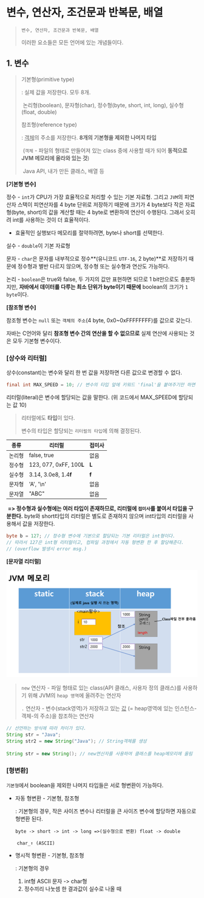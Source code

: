 # 변수, 연산자, 조건문과 반복문, 배열

> `변수, 연산자, 조건문과 반복문, 배열` 
>
> 이러한 요소들은 모든 언어에 있는 개념들이다.

## 1. 변수

> 기본형(primitive type)
>
>  : 실제 값을 저장한다. 모두 8개. 
>
> ​	논리형(boolean), 문자형(char), 정수형(byte, short, int, long), 실수형(float, double)
>
> 참조형(reference type)
>
>  : <u>객체</u>의 주소를 저장한다. **8개의 기본형을 제외한 나머지 타입**
>
> ​	(`객체` - 파일의 형태로 만들어져 있는 class 중에 사용할 때가 되어 **동적으로 JVM 메모리에 올라와 있는 것**)
>
> ​	Java API, 내가 만든 클래스, 배열 등

**[기본형 변수]**

정수 - `int`가 CPU가 가장 효율적으로 처리할 수 있는 기본 자료형. 그리고 `JVM`의 피연산자 스택이 피연산자를 4 byte 단위로 저장하기 때문에 크기가 4 byte보다 작은 자료형(byte, short)의 값을 계산할 때는 4 byte로 변환하여 연산이 수행된다. 그래서 오히려 int를 사용하는 것이 더 효율적이다.

- 효율적인 실행보다 메모리를 절약하려면, byte나 short를 선택한다.

실수 - `double`이 기본 자료형

문자 - `char`은 문자를 내부적으로 정수**(유니코드 `UTF-16`, 2 byte)**로 저장하기 때문에 정수형과 별반 다르지 않으며, 정수형 또는 실수형과 연산도 가능하다.

논리 - `boolean`은 true와 false, 두 가지의 값만 표현하면 되므로 1 bit만으로도 충분하지만, **자바에서 데이터를 다루는 최소 단위가 byte이기 때문에** boolean의 크기가 `1 byte`이다.



**[참조형 변수]**

참조형 변수는 `null` 또는 `객체의 주소`(4 byte, 0x0~0xFFFFFFFF)를 값으로 갖는다.

자바는 C언어와 달리 **참조형 변수 간의 연산을 할 수 없으므로**  실제 연산에 사용되는 것은 모두 기본형 변수이다.



### [상수와 리터럴]

상수(constant)는 변수와 달리 한 번 값을 저장하면 다른 값으로 변경할 수 없다.

``` java
final int MAX_SPEED = 10; // 변수의 타입 앞에 키워드 'final'을 붙여주기만 하면 된다.
```

리터럴(literal)은 변수에 할당되는 값을 말한다. (위 코드에서 MAX_SPEED에 할당되는 값 10)

> 리터럴에도 **타입**이 있다.
>
> 변수의 타입은 할당되는 `리터럴의 타입`에 의해 결정된다.

| 종류   | 리터럴                   | 접미사 |
| ------ | ------------------------ | ------ |
| 논리형 | false, true              | 없음   |
| 정수형 | 123, 077, 0xFF, 100**L** | **L**  |
| 실수형 | 3.14, 3.0e8, 1.4**f**    | **f**  |
| 문자형 | 'A', '\n'                | 없음   |
| 문자열 | "ABC"                    | 없음   |

​	**=> 정수형과 실수형에는 여러 타입이 존재하므로, 리터럴에 `접미사`를 붙여서 타입을 구분한다.** byte와 short타입의 리터럴은 별도로 존재하지 않으며 int타입의 리터럴을 사용해서 값을 저장한다.

``` java
byte b = 127; // 정수형 변수에 기본으로 할당되는 기본 리터럴은 int형이다. 
// 따라서 127은 int형 리터럴이고, 컴파일 과정에서 자동 형변환 한 후 할당해준다.
// (overflow 발생시 error msg.)
```



**[문자열 리터럴]**

![](images\JVM_memory0.PNG)

> `new` 연산자 - 파일 형태로 있는 class(API 클래스, 사용자 정의 클래스)를 사용하기 위해 JVM의 `heap 영역`에 올려주는 연산자
>
> `.` 연산자 - 변수(stack영역)가 저장하고 있는 <u>값</u> (= heap영역에 있는 인스턴스-객체-의 주소)을 참조하는 연산자  

``` java
// 선언하는 방식에 따라 차이가 있다.
String str = "Java";
String str2 = new String("Java"); // String객체를 생성

String str = new String(); // new연산자를 사용하여 클래스를 heap메모리에 올림
```



### [형변환]

`기본형`에서 boolean을 제외한 나머지 타입들은 서로 형변환이 가능하다.

- 자동 형변환 - 기본형, 참조형

  : 기본형의 경우, 작은 사이즈 변수나 리터럴을 큰 사이즈 변수에 할당하면 자동으로 형변환 된다.

  `byte -> short -> int -> long =>(실수형으로 변환) float -> double`

  ​							`char_↑ (ASCII)`

- 명시적 형변환 - 기본형, 참조형

  : 기본형의 경우

  1. int형 ASCII 문자 -> char형
  2. 정수끼리 나눗셈 한 결과값이 실수로 나올 때